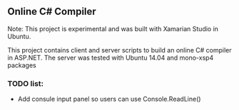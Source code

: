## Online C# Compiler
Note: This project is experimental and was built with Xamarian Studio in Ubuntu.

This project contains client and server scripts to build an online C# compiler in ASP.NET.
The server was tested with Ubuntu 14.04 and mono-xsp4 packages

### TODO list:
* Add consule input panel so users can use Console.ReadLine()
